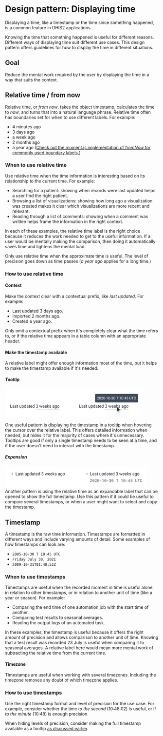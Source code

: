 # Design pattern: Displaying time

Displaying a time, like a timestamp or the time since something happened, is a common feature in DHIS2 applications.

Knowing the time that something happened is useful for different reasons. Different ways of displaying time suit different use cases. This design pattern offers guidelines for how to display the time in different situations. 

## Goal 

Reduce the mental work required by the user by displaying the time in a way that suits the context.

## Relative time / from now
Relative time, or *from now*, takes the object timestamp, calculates the time to *now*, and turns that into a natural language phrase. Relative time often has boundaries set for when to use different labels. For example:
- 4 minutes ago
- 3 days ago
- a week ago
- 2 months ago
- a year ago
([Check out the moment.js implementation of *fromNow* for commonly used boundary labels.](https://momentjs.com/docs/#/displaying/fromnow/))

### When to use relative time
Use relative time when the time information is interesting based on its relationship to the current time. For example:
- Searching for a patient: showing when records were last updated helps a user find the right patient.
- Browsing a list of visualizations: showing how long ago a visualization was created makes it clear which visualizations are more recent and relevant.
- Reading through a list of comments: showing when a comment was written helps frame the information in the right context.

In each of these examples, the relative time label is the right choice because it reduces the work needed to get to the useful information. If a user would be mentally making the comparison, then doing it automatically saves time and lightens the mental load.

Only use relative time when the approximate time is useful. The level of precision goes down as time passes (*a year ago* applies for a long time.)

### How to use relative time

#### Context
Make the context clear with a contextual prefix, like *last updated*. For example:
- Last updated 3 days ago.
- Imported 2 months ago.
- Created a year ago.

Only omit a contextual prefix when it's completely clear what the time refers to, or if the relative time appears in a table column with an appropriate header.

#### Make the timestamp available
A relative label might offer enough information most of the time, but it helps to make the timestamp available if it's needed.

##### Tooltip

![example using a tooltip to display timestamp](../images/pattern/time/timestamp-tooltip.png)

One useful pattern is displaying the timestamp in a tooltip when hovering the cursor over the relative label. This offers detailed information when needed, but hides it for the majority of cases where it's unnecessary. Tooltips are good if only a single timestamp needs to be seen at a time, and if the user doesn't need to interact with the timestamp.

##### Expansion
![example using a expandable label to display timestamp](../images/pattern/time/timestamp-expand.png)
Another pattern is using the relative time as an expandable label that can be opened to show the full timestamp. Use this pattern if it could be useful to compare several timestamps, or when a user might want to select and copy the timestamp.

## Timestamp
A timestamp is the raw time information. Timestamps are formatted in different ways and include varying amounts of detail. Some examples of how timestamps can look are:
- `2005-10-30 T 10:45 UTC`
- `Friday July 30, 2021`
- `2009-10-31T01:48:52Z`

### When to use timestamps
Timestamps are useful when the recorded moment in time is useful alone, in relation to other timestamps, or in relation to another unit of time (like a year or season). For example:
- Comparing the end time of one automation job with the start time of another.
- Comparing test results to seasonal averages.
- Reading the output logs of an automated task.

In these examples, the timestamp is useful because it offers the right amount of precision and allows comparison to another unit of time. Knowing that a test result was recorded 23 July is useful when comparing it to seasonal averages. A relative label here would mean more mental work of subtracting the relative time from the current time. 

#### Timezone
Timestamps are useful when working with several timezones. Including the timezone removes any doubt of which timezone applies. 

### How to use timestamps
Use the right timestamp format and level of precision for the use case. For example, consider whether the time *to the second* (10:48:02) is useful, or if *to the minute* (10:48) is enough precision.

When hiding levels of precision, consider making the full timestamp available as a tooltip [as discussed earlier](#Make-the-timestamp-available).
